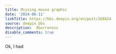 ```yaml
---
title: Missing mouse graphic
date: '2024-06-11'
linkTitle: https://bbs.deepin.org/en/post/268824
source: deepin_bbs
description:  dbarronoss 
disable_comments: true
---
```

Ok, I had 
